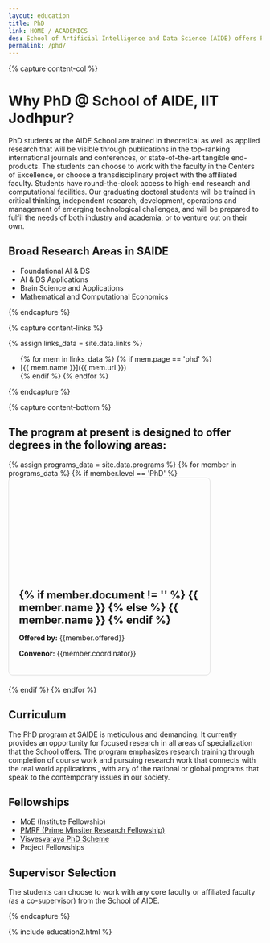 ```yaml
---
layout: education
title: PhD
link: HOME / ACADEMICS
des: School of Artificial Intelligence and Data Science (AIDE) offers Ph.D. program in a wide range of emerging and challenging research areas of Foundational AI & DS, and AI & DS Applications through highly qualified faculty from diverse disciplines with shared interests in fundamental challenges in AI and DS.
permalink: /phd/
---
```


{% capture content-col %}

# Why PhD @ School of AIDE, IIT Jodhpur?

PhD students at the AIDE School are trained in theoretical as well as applied research that will be visible through publications in the top-ranking international journals and conferences, or state-of-the-art tangible end-products. The students can choose to work with the faculty in the Centers of Excellence, or choose a transdisciplinary project with the affiliated faculty. Students have round-the-clock access to high-end research and computational facilities. Our graduating doctoral students will be trained in critical thinking, independent research, development, operations and management of emerging technological challenges, and will be prepared to fulfil the needs of both industry and academia, or to venture out on their own.  

## Broad Research Areas in SAIDE

- Foundational AI & DS
- AI & DS Applications
- Brain Science and Applications
- Mathematical and Computational Economics

{% endcapture %}

{% capture content-links %}

{% assign links_data = site.data.links %}
<ul>
{% for mem in links_data %}
  {% if mem.page == 'phd' %}
    <li>[{{ mem.name }}]({{ mem.url }})</li>
  {% endif %}
{% endfor %}
</ul>

{% endcapture %}

{% capture content-bottom %}

## The program at present is designed to offer degrees in the following areas:

<div class="msgrid-container">
{% assign programs_data = site.data.programs  %}
{% for member in programs_data %}
{% if member.level == 'PhD' %}
<div class="ms-card ms-grid" style="border: 1px solid #ddd; border-radius: 8px; overflow: hidden; max-width: 400px; margin-bottom: 20px;">
<div class="ms-card-image" style="background-image: url('{{member.background}}'); background-size: cover; background-position: center; height: 200px;"></div>
<div class="ms-card-content" style="padding: 20px;">
<h2 id="subheading" style="margin: 0;">
{% if member.document != '' %}
<a href="{{ member.document }}" target="_blank" style="border: 0; text-decoration: none;">{{ member.name }}
</a>
{% else %}
<a href="{{ member.url }}" target="_blank" style="border: 0; text-decoration: none;">{{ member.name }}
</a>
{% endif %}
</h2>
<p><strong>Offered by:</strong> {{member.offered}}</p>
<p><strong>Convenor:</strong> {{member.coordinator}}</p>
</div>
</div>
{% endif %}
{% endfor %}
</div>

## Curriculum

The PhD program at SAIDE is meticulous and demanding. It currently provides an opportunity for focused research in all areas of specialization that the School offers. The program emphasizes research training through completion of course work and pursuing research work that connects with the real world applications , with any of the national or global programs that speak to the contemporary issues in our society.  

## Fellowships

- MoE (Institute Fellowship)
- [PMRF (Prime Minsiter Research Fellowship)](https://www.pmrf.in/)
- [Visvesvaraya PhD Scheme](https://phd.dic.gov.in/)
- Project Fellowships

## Supervisor Selection
The students can choose to work with any core faculty or affiliated faculty (as a co-supervisor) from the School of AIDE.

{% endcapture %}

<style>
.background-about{
background-image:url("{{ site.baseurl }}/images/PhD.png");
}
</style>

{% include education2.html %}
